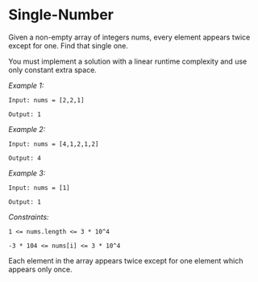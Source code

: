 # Single-Number

Given a non-empty array of integers nums, every element appears twice except for one. Find that single one.

You must implement a solution with a linear runtime complexity and use only constant extra space.

 

_Example 1:_

`
Input: nums = [2,2,1]
`

`
Output: 1
`


_Example 2:_

`
Input: nums = [4,1,2,1,2]
`

`
Output: 4
`


_Example 3:_

`
Input: nums = [1]
`

`
Output: 1
`
 

_Constraints:_

`
1 <= nums.length <= 3 * 10^4
`

`
-3 * 104 <= nums[i] <= 3 * 10^4
`

Each element in the array appears twice except for one element which appears only once.
